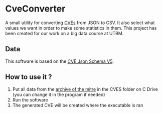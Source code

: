 # CveConverter

A small utility for converting [CVEs](https://en.wikipedia.org/wiki/Common_Vulnerabilities_and_Exposures) from JSON to CSV. It also select what values we want in order to make some statistics in them.
This project has been created for our work on a big data course at UTBM.

## Data
This software is based on the [CVE Json Schema V5](https://github.com/CVEProject/cve-schema).

## How to use it ?
1. Put all data from the [archive of the mitre](https://www.cve.org/Downloads) in the CVES folder on C Drive (you can change it in the program if needed)
2. Run the software
3. The generated CVE will be created where the executable is ran
